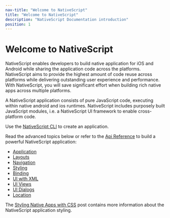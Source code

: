 ```yaml
---
nav-title: "Welcome to NativeScript"
title: "Welcome to NativeScript"
description: "NativeScript Documentation introduction"
position: 1
---
```


# Welcome to NativeScript

NativeScript enables developers to build native application for iOS and Android while sharing the application code across the platforms. NativeScript aims to provide the highest amount of code reuse across platforms while delivering outstanding user experience and performance. With NativeScript, you will save significant effort when building rich native apps across multiple platforms.

A NativeScript application consists of pure JavaScript code, executing within native android and ios runtimes. NativeScript includes purposely built JavaScript modules, i.e. a NativeScript UI framework to enable cross-platform code.

Use the [NativeScript CLI](http://www.telerik.com/forums/using-the-cli-to-build-a-nativescript-application-f3de79aa6c37) to create an application.

Read the advanced topics below or refer to the [Api Reference](ApiReference/) to build a powerful NativeScript application:

- [Application](application-management.md)
- [Layouts](layouts.md)
- [Navigation](navigation.md)
- [Styling](styling.md)
- [Binding](bindings.md)
- [UI with XML](ui-with-xml.md)
- [UI Views](ui-views.md)
- [UI Dialogs](ui-dialogs.md)
- [Location](location.md)

The [Styling Native Apps with CSS](http://developer.telerik.com/featured/styling-native-apps-css/) post contains more information about the NativeScript application styling.
